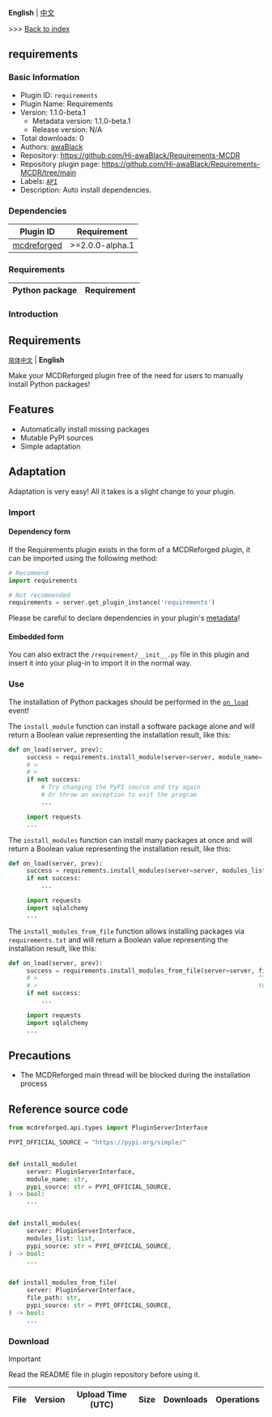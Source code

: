 **English** | [中文](readme-zh_cn.md)

\>\>\> [Back to index](/readme.md)

## requirements

### Basic Information

- Plugin ID: `requirements`
- Plugin Name: Requirements
- Version: 1.1.0-beta.1
  - Metadata version: 1.1.0-beta.1
  - Release version: N/A
- Total downloads: 0
- Authors: [awaBlack](https://github.com/Hi-awaBlack)
- Repository: https://github.com/Hi-awaBlack/Requirements-MCDR
- Repository plugin page: https://github.com/Hi-awaBlack/Requirements-MCDR/tree/main
- Labels: [`API`](/labels/api/readme.md)
- Description: Auto install dependencies.

### Dependencies

| Plugin ID | Requirement |
| --- | --- |
| [mcdreforged](https://github.com/Fallen-Breath/MCDReforged) | \>=2.0.0-alpha.1 |

### Requirements

| Python package | Requirement |
| --- | --- |

### Introduction

Requirements
--------

[`简体中文`](https://github.com/Hi-awaBlack/Requirements-MCDR/tree/main/README-zh_CN.md) | **English**

Make your MCDReforged plugin free of the need for users to manually install Python packages!

## Features

- Automatically install missing packages
- Mutable PyPI sources
- Simple adaptation

## Adaptation

Adaptation is very easy! All it takes is a slight change to your plugin.

### Import

#### Dependency form

If the Requirements plugin exists in the form of a MCDReforged plugin, it can be imported using the following method:

```python
# Recommend
import requirements

# Not recommended
requirements = server.get_plugin_instance('requirements')
```

Please be careful to declare dependencies in your plugin's [metadata](https://docs.mcdreforged.com/zh-cn/latest/plugin_dev/metadata.html)!

#### Embedded form

You can also extract the `/requirement/__init__.py` file in this plugin and insert it into your plug-in to import it in the normal way.

### Use

The installation of Python packages should be performed in the [`on_load`](https://docs.mcdreforged.com/zh-cn/latest/plugin_dev/event.html#plugin-loaded) event!

The `install_module` function can install a software package alone and will return a Boolean value representing the installation result, like this:

```python
def on_load(server, prev):
     success = requirements.install_module(server=server, module_name='requests', pypi_source=requirements.PYPI_OFFICIAL_SOURCE)
     # >                                                                          ^^^^^^^^^^^^^^^^^^^^^^^^^^^^^^^^^^^^^^^^^^
     # >                                                                          This part is not required as the same default values exist as in this example. Here's a demonstration of how to customize a PyPI source.
     if not success:
         # Try changing the PyPI source and try again
         # Or throw an exception to exit the program
         ...

     import requests
     ...
```

The `install_modules` function can install many packages at once and will return a Boolean value representing the installation result, like this:

```python
def on_load(server, prev):
     success = requirements.install_modules(server=server, modules_list=['requests', 'sqlalchemy'])
     if not success:
         ...

     import requests
     import sqlalchemy
     ...
```

The `install_modules_from_file` function allows installing packages via `requirements.txt` and will return a Boolean value representing the installation result, like this:

```python
def on_load(server, prev):
     success = requirements.install_modules_from_file(server=server, file_path='https://raw.githubusercontent.com/MCDReforged/MCDR-bot/master/requirements.txt')
     # >                                                             ^^^^^^^^^^^^^^^^^^^^^^^^^^^^^^^^^^^^^^^^^^^^^^^^^^^^^^^^^^^^^^^^^^^^^^^^^^^^^^^^^^^^^^^^^^^
     # >                                                             Yes, it can be installed directly over the network. You can also use local files, but you need to make sure the path is correct, beware of relative paths!
     if not success:
         ...

     import requests
     import sqlalchemy
     ...
```

## Precautions

- The MCDReforged main thread will be blocked during the installation process

## Reference source code

```python
from mcdreforged.api.types import PluginServerInterface

PYPI_OFFICIAL_SOURCE = "https://pypi.org/simple/"


def install_module(
     server: PluginServerInterface,
     module_name: str,
     pypi_source: str = PYPI_OFFICIAL_SOURCE,
) -> bool:
     ...


def install_modules(
     server: PluginServerInterface,
     modules_list: list,
     pypi_source: str = PYPI_OFFICIAL_SOURCE,
) -> bool:
     ...


def install_modules_from_file(
     server: PluginServerInterface,
     file_path: str,
     pypi_source: str = PYPI_OFFICIAL_SOURCE,
) -> bool:
     ...
```

### Download

> [!IMPORTANT]
> Read the README file in plugin repository before using it.

| File | Version | Upload Time (UTC) | Size | Downloads | Operations |
| --- | --- | --- | --- | --- | --- |

